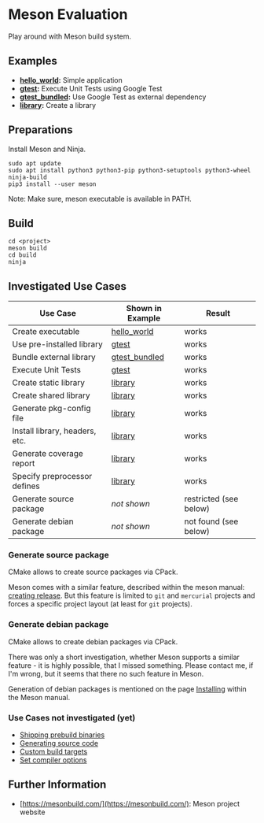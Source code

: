 # Meson Evaluation

Play around with Meson build system.

## Examples

*   **[hello_world](hello_world):** Simple application
*   **[gtest](gtest):** Execute Unit Tests using Google Test
*   **[gtest_bundled](gtest_bundled):** Use Google Test as external dependency
*   **[library](library):** Create a library

## Preparations

Install Meson and Ninja.

    sudo apt update
    sudo apt install python3 python3-pip python3-setuptools python3-wheel ninja-build
    pip3 install --user meson

Note: Make sure, meson executable is available in PATH.

## Build

    cd <project>
    meson build
    cd build
    ninja

## Investigated Use Cases

| Use Case                       | Shown in Example               | Result                 |
| ------------------------------ | ------------------------------ | ---------------------- |
| Create executable              | [hello_world](hello_world)     | works                  |
| Use pre-installed library      | [gtest](gtest)                 | works                  |
| Bundle external library        | [gtest_bundled](gtest_bundled) | works                  |
| Execute Unit Tests             | [gtest](gtest)                 | works                  |
| Create static library          | [library](library)             | works                  |
| Create shared library          | [library](library)             | works                  |
| Generate pkg-config file       | [library](library)             | works                  |
| Install library, headers, etc. | [library](library)             | works                  |
| Generate coverage report       | [library](library)             | works                  |
| Specify preprocessor defines   | [library](library)             | works                  |
| Generate source package        | _not shown_                    | restricted (see below) |
| Generate debian package        | _not shown_                    | not found (see below)  |

### Generate source package

CMake allows to create source packages via CPack.

Meson comes with a similar feature, described within the meson manual: [creating release](https://mesonbuild.com/Creating-releases.html). But this feature is limited to `git` and `mercurial` projects and forces a specific project
layout (at least for `git` projects).

### Generate debian package

CMake allows to create debian packages via CPack.

There was only a short investigation, whether Meson supports a similar feature - it is highly
possible, that I missed something. Please contact me, if I'm wrong, but it seems that there
no such feature in Meson.

Generation of debian packages is mentioned on the page [Installing](https://mesonbuild.com/Installing.html#destdir-support) within the Meson manual.

### Use Cases not investigated (yet)

*   [Shipping prebuild binaries](https://mesonbuild.com/Shipping-prebuilt-binaries-as-wraps.html#page-description)
*   [Generating source code](https://mesonbuild.com/Generating-sources.html)
*   [Custom build targets](https://mesonbuild.com/Custom-build-targets.html)
*   [Set compiler options](https://mesonbuild.com/Builtin-options.html)

## Further Information

*    [https://mesonbuild.com/](https://mesonbuild.com/): Meson project website